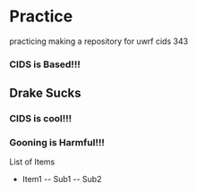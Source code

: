 # Practice
practicing making a repository for uwrf cids 343

### CIDS is Based!!!

## Drake Sucks

### CIDS is cool!!!

### Gooning is Harmful!!!

List of Items
- Item1
-- Sub1
-- Sub2
